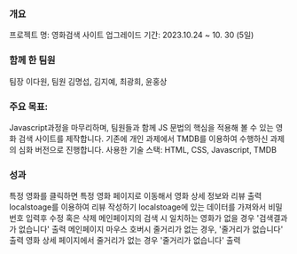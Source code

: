 ### 개요
프로젝트 명: 영화검색 사이트 업그레이드
기간: 2023.10.24 ~ 10. 30 (5일)

### 함께 한 팀원
팀장 이다원, 팀원 김명섭, 김지예, 최광희, 윤홍상

### 주요 목표:
Javascript과정을 마무리하며, 팀원들과 함께 JS 문법의 핵심을 적용해 볼 수 있는 영화 검색 사이트를 제작합니다.
기존에 개인 과제에서 TMDB를 이용하여 수행하신 과제의 심화 버전으로 진행합니다.
사용한 기술 스택: HTML, CSS, Javascript, TMDB

### 성과
특정 영화를 클릭하면 특정 영화 페이지로 이동해서 영화 상세 정보와 리뷰 출력
localstoage를 이용하여 리뷰 작성하기
localstoage에 있는 데이터를 가져와서 비밀번호 입력후 수정 혹은 삭제
메인페이지의 검색 시 일치하는 영화가 없을 경우 '검색결과가 없습니다' 출력
메인페이지 마우스 호버시 줄거리가 없는 경우, '줄거리가 없습니다' 출력
영화 상세 페이지에서 줄거리가 없는 경우 '줄거리가 없습니다' 출력
